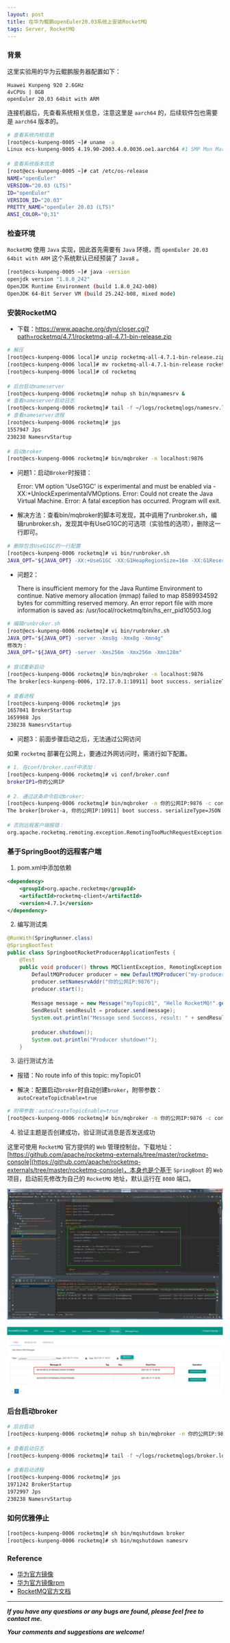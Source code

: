 ```yaml
---
layout: post
title: 在华为鲲鹏openEuler20.03系统上安装RocketMQ
tags: Server, RocketMQ
---
```


### 背景

这里实验用的华为云鲲鹏服务器配置如下：

    Huawei Kunpeng 920 2.6GHz
    4vCPUs | 8GB
    openEuler 20.03 64bit with ARM

连接机器后，先查看系统相关信息，注意这里是 `aarch64` 的，后续软件包也需要是 `aarch64` 版本的。

``` bash
# 查看系统内核信息
[root@ecs-kunpeng-0005 ~]# uname -a
Linux ecs-kunpeng-0005 4.19.90-2003.4.0.0036.oe1.aarch64 #1 SMP Mon Mar 23 19:06:43 UTC 2020 aarch64 aarch64 aarch64 GNU/Linux

# 查看系统版本信息
[root@ecs-kunpeng-0005 ~]# cat /etc/os-release
NAME="openEuler"
VERSION="20.03 (LTS)"
ID="openEuler"
VERSION_ID="20.03"
PRETTY_NAME="openEuler 20.03 (LTS)"
ANSI_COLOR="0;31"
```

### 检查环境

`RocketMQ` 使用 `Java` 实现，因此首先需要有 `Java` 环境，而 `openEuler 20.03 64bit with ARM` 这个系统默认已经预装了 `Java8` 。

``` bash
[root@ecs-kunpeng-0005 ~]# java -version
openjdk version "1.8.0_242"
OpenJDK Runtime Environment (build 1.8.0_242-b08)
OpenJDK 64-Bit Server VM (build 25.242-b08, mixed mode)
```

### 安装RocketMQ

* 下载：https://www.apache.org/dyn/closer.cgi?path=rocketmq/4.7.1/rocketmq-all-4.7.1-bin-release.zip

``` bash
# 解压
[root@ecs-kunpeng-0006 local]# unzip rocketmq-all-4.7.1-bin-release.zip
[root@ecs-kunpeng-0006 local]# mv rocketmq-all-4.7.1-bin-release rocketmq
[root@ecs-kunpeng-0006 local]# cd rocketmq

# 后台启动nameserver
[root@ecs-kunpeng-0006 rocketmq]# nohup sh bin/mqnamesrv &
# 查看nameserver启动日志
[root@ecs-kunpeng-0006 rocketmq]# tail -f ~/logs/rocketmqlogs/namesrv.log
# 查看nameserver进程
[root@ecs-kunpeng-0006 rocketmq]# jps
1557947 Jps
230238 NamesrvStartup

# 启动broker
[root@ecs-kunpeng-0006 rocketmq]# bin/mqbroker -n localhost:9876
```

* 问题1：启动`Broker`时报错：

    Error: VM option 'UseG1GC' is experimental and must be enabled via -XX:+UnlockExperimentalVMOptions.
    Error: Could not create the Java Virtual Machine.
    Error: A fatal exception has occurred. Program will exit.

* 解决方法：查看bin/mqbroker的脚本可发现，其中调用了runbroker.sh，编辑runbroker.sh，发现其中有UseG1GC的可选项（实验性的选项），删除这一行即可。

``` bash
# 删除包含UseG1GC的一行配置
[root@ecs-kunpeng-0006 rocketmq]# vi bin/runbroker.sh
JAVA_OPT="${JAVA_OPT} -XX:+UseG1GC -XX:G1HeapRegionSize=16m -XX:G1ReservePercent=25 -XX:InitiatingHeapOccupancyPercent=30 -XX:SoftRefLRUPolicyMSPerMB=0"
```

* 问题2：

    There is insufficient memory for the Java Runtime Environment to continue.
    Native memory allocation (mmap) failed to map 8589934592 bytes for committing reserved memory.
    An error report file with more information is saved as:
    /usr/local/rocketmq/bin/hs_err_pid10503.log

``` bash
# 编辑runbroker.sh
[root@ecs-kunpeng-0006 rocketmq]# vi bin/runbroker.sh
JAVA_OPT="${JAVA_OPT} -server -Xms8g -Xmx8g -Xmn4g"
修改为：
JAVA_OPT="${JAVA_OPT} -server -Xms256m -Xmx256m -Xmn128m"

# 尝试重新启动
[root@ecs-kunpeng-0006 rocketmq]# bin/mqbroker -n localhost:9876
The broker[ecs-kunpeng-0006, 172.17.0.1:10911] boot success. serializeType=JSON and name server is localhost:9876

# 查看进程
[root@ecs-kunpeng-0006 rocketmq]# jps
1657041 BrokerStartup
1659988 Jps
230238 NamesrvStartup
```

* 问题3：前面步骤启动之后，无法通过公网访问

如果 `rocketmq` 部署在公网上，要通过外网访问时，需进行如下配置。

``` bash
# 1. 在conf/broker.conf中添加：
[root@ecs-kunpeng-0006 rocketmq]# vi conf/broker.conf
brokerIP1=你的公网IP

# 2. 通过这条命令启动broker:
[root@ecs-kunpeng-0006 rocketmq]# bin/mqbroker -n 你的公网IP:9876 -c conf/broker.conf
The broker[broker-a, 你的公网IP:10911] boot success. serializeType=JSON and name server is 你的公网IP:9876

# 否则远程客户端报错：
org.apache.rocketmq.remoting.exception.RemotingTooMuchRequestException: sendDefaultImpl call timeout
```

### 基于SpringBoot的远程客户端

1. pom.xml中添加依赖

``` xml
<dependency>
    <groupId>org.apache.rocketmq</groupId>
    <artifactId>rocketmq-client</artifactId>
    <version>4.7.1</version>
</dependency>
```

2. 编写测试类

``` java
@RunWith(SpringRunner.class)
@SpringBootTest
public class SpringbootRocketProducerApplicationTests {
    @Test
    public void producer() throws MQClientException, RemotingException, InterruptedException, MQBrokerException {
        DefaultMQProducer producer = new DefaultMQProducer("my-producer");
        producer.setNamesrvAddr("你的公网IP:9876");
        producer.start();

        Message message = new Message("myTopic01", "Hello RocketMQ!".getBytes());
        SendResult sendResult = producer.send(message);
        System.out.println("Message send Success, result: " + sendResult);

        producer.shutdown();
        System.out.println("Producer shutdown!");
    }
```

3. 运行测试方法

* 报错：No route info of this topic: myTopic01

* 解决：配置启动`broker`时自动创建`broker`，附带参数：`autoCreateTopicEnable=true`

``` bash
# 附带参数：autoCreateTopicEnable=true
[root@ecs-kunpeng-0006 rocketmq]# bin/mqbroker -n 你的公网IP:9876 -c conf/broker.conf autoCreateTopicEnable=true
```

4. 验证主题是否创建成功，验证测试消息是否发送成功

这里可使用 `RocketMQ` 官方提供的 `Web` 管理控制台。下载地址：[https://github.com/apache/rocketmq-externals/tree/master/rocketmq-console](https://github.com/apache/rocketmq-externals/tree/master/rocketmq-console)，本身也是个基于 `SpringBoot` 的 `Web` 项目，启动前先修改为自己的 `RocketMQ` 地址，默认运行在 `8080` 端口。

![2021-05-18-RocketMQTest.png](https://github.com/heartsuit/heartsuit.github.io/raw/master/pictures/2021-05-18-RocketMQTest.png)

![2021-05-18-RocketMQWebConsole.png](https://github.com/heartsuit/heartsuit.github.io/raw/master/pictures/2021-05-18-RocketMQWebConsole.png)

### 后台启动broker

``` bash
# 后台启动
[root@ecs-kunpeng-0006 rocketmq]# nohup sh bin/mqbroker -n 你的公网IP:9876 -c conf/broker.conf autoCreateTopicEnable=true &

# 查看启动日志
[root@ecs-kunpeng-0006 rocketmq]# tail -f ~/logs/rocketmqlogs/broker.log

# 查看启动进程
[root@ecs-kunpeng-0006 rocketmq]# jps
1971242 BrokerStartup
1972997 Jps
230238 NamesrvStartup
```

### 如何优雅停止

``` bash
[root@ecs-kunpeng-0006 rocketmq]# sh bin/mqshutdown broker
[root@ecs-kunpeng-0006 rocketmq]# sh bin/mqshutdown namesrv
```

### Reference

* [华为官方镜像](https://mirrors.huaweicloud.com/)
* [华为官方镜像rpm](https://mirrors.huaweicloud.com/openeuler/openEuler-20.03-LTS/everything/aarch64/Packages/)
* [RocketMQ官方文档](http://rocketmq.apache.org/docs/quick-start/)

---

***If you have any questions or any bugs are found, please feel free to contact me.***

***Your comments and suggestions are welcome!***
